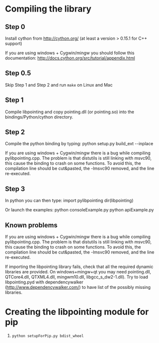 # Compiling the library

## Step 0
Install cython from http://cython.org/ (at least a version > 0.15.1 for C++ support)

If you are using windows + Cygwin/mingw you should follow this documentation:
http://docs.cython.org/src/tutorial/appendix.html

## Step 0.5
Skip Step 1 and Step 2 and run `make` on Linux and Mac

## Step 1
Compile libpointing and copy 
pointing.dll (or pointing.so) into the bindings/Python/cython directory.

## Step 2
Compile the python binding by typing:
python setup.py build_ext --inplace

If you are using windows + Cygwin/mingw there is a bug while compiling pylibpointing.cpp.
The problem is that distutils is still linking with msvc90, this cause the binding to crash 
on some functions. To avoid this, the compilation line should be cut&pasted, the -lmsvc90 
removed, and the line re-executed. 

## Step 3
In python you can then type: 
import pylibpointing
dir(libpointing)

Or launch the examples: 
python consoleExample.py
python apiExample.py

## Known problems
If you are using windows + Cygwin/mingw there is a bug while compiling pylibpointing.cpp.
The problem is that distutils is still linking with msvc90, this cause the binding to crash 
on some functions. To avoid this, the compilation line should be cut&pasted, the -lmsvc90 
removed, and the line re-executed. 

If importing the libpointing library fails, check that all the required dynamic libraries are provided.
On windows+mingw+qt you may need pointing.dll, QTCore4.dll, QTXML4.dll, mingwm10.dll, libgcc_s_dw2-1.dll).
Try to load libpointing.pyd with dependencywalker (http://www.dependencywalker.com/) 
to have list of the possibly missing libraries. 

# Creating the libpointing module for pip

1. `python setupForPip.py bdist_wheel`